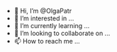- 👋 Hi, I’m @OlgaPatr
- 👀 I’m interested in ...
- 🌱 I’m currently learning ...
- 💞️ I’m looking to collaborate on ...
- 📫 How to reach me ...

<!---
OlgaPatr/OlgaPatr is a ✨ special ✨ repository because its `README.md` (this file) appears on your GitHub profile.
You can click the Preview link to take a look at your changes.
--->
